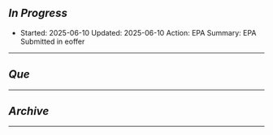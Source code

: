 
## *In Progress*

- Started: 2025-06-10
  Updated: 2025-06-10
  Action: EPA
  Summary: EPA Submitted in eoffer


--------------------

## *Que*

-----------------------------------
## *Archive*

-----------------------------------
